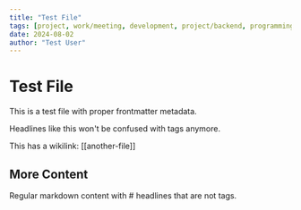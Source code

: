 ```yaml
---
title: "Test File"
tags: [project, work/meeting, development, project/backend, programming]
date: 2024-08-02
author: "Test User"
---
```


# Test File

This is a test file with proper frontmatter metadata.

Headlines like this won't be confused with tags anymore.

This has a wikilink: [[another-file]]

## More Content

Regular markdown content with # headlines that are not tags.